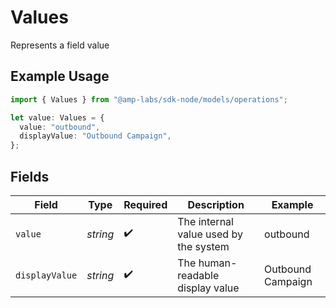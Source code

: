 # Values

Represents a field value

## Example Usage

```typescript
import { Values } from "@amp-labs/sdk-node/models/operations";

let value: Values = {
  value: "outbound",
  displayValue: "Outbound Campaign",
};
```

## Fields

| Field                                 | Type                                  | Required                              | Description                           | Example                               |
| ------------------------------------- | ------------------------------------- | ------------------------------------- | ------------------------------------- | ------------------------------------- |
| `value`                               | *string*                              | :heavy_check_mark:                    | The internal value used by the system | outbound                              |
| `displayValue`                        | *string*                              | :heavy_check_mark:                    | The human-readable display value      | Outbound Campaign                     |